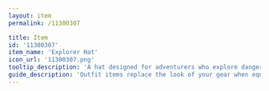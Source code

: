 ```yaml
---
layout: item
permalink: /11300307

title: Item
id: '11300307'
item_name: 'Explorer Hat'
icon_url: '11300307.png'
tooltip_description: 'A hat designed for adventurers who explore dangerous areas.'
guide_description: 'Outfit items replace the look of your gear when equipped.'
---
```

